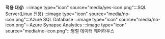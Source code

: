 <Token>**적용 대상:** :::image type="icon" source="media/yes-icon.png":::SQL Server(Linux 전용) :::image type="icon" source="media/no-icon.png":::Azure SQL Database :::image type="icon" source="media/no-icon.png":::Azure Synapse Analytics :::image type="icon" source="media/no-icon.png":::병렬 데이터 웨어하우스 </Token>